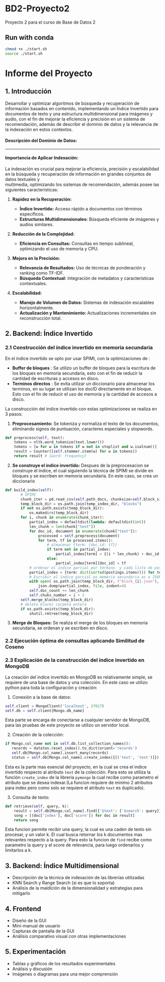 # BD2-Proyecto2
Proyecto 2 para el curso de Base de Datos 2

## Run with conda
```bash
chmod +x ./start.sh
source ./start.sh
```

# Informe del Proyecto

## 1. Introducción
Desarrollar y optimizar algoritmos de búsqueda y recuperación de información basados en contenido, implementando un Índice Invertido para documentos de texto y una estructura multidimensional para imágenes y audio, con el fin de mejorar la eficiencia y precisión en un sistema de recomendación, además de describir el dominio de datos y la relevancia de la indexación en estos contextos.
#### Descripción del Dominio de Datos:
------------------------------------------
#### Importancia de Aplicar Indexación:
   La indexación es crucial para mejorar la eficiencia, precisión y escalabilidad en la búsqueda y recuperación de información en grandes conjuntos de datos textuales y     
  multimedia, optimizando los sistemas de recomendación, además posee las siguientes caracteristicas:

1. **Rapidez en la Recuperación:**
   - **Índice Invertido:** Acceso rápido a documentos con términos específicos.
   - **Estructuras Multidimensionales:** Búsqueda eficiente de imágenes y audios similares.

2. **Reducción de la Complejidad:**
   - **Eficiencia en Consultas:** Consultas en tiempo sublineal, optimizando el uso de memoria y CPU.

3. **Mejora en la Precisión:**
   - **Relevancia de Resultados:** Uso de técnicas de ponderación y ranking como TF-IDF.
   - **Búsqueda Contextual:** Integración de metadatos y características contextuales.

4. **Escalabilidad:**
   - **Manejo de Volumen de Datos:** Sistemas de indexación escalables horizontalmente.
   - **Actualización y Mantenimiento:** Actualizaciones incrementales sin reconstrucción total.

## 2. Backend: Índice Invertido
### 2.1 Construcción del índice invertido en memoria secundaria
En el indice invertido se opto por usar SPIMI, con la optimizaciones de :
-  **Buffer de bloques** : Se utilizo un buffer de bloques para la escritura de los bloques en memoria secundaria, esto con el fin de reducir la cantidad de escrituras y accesos en disco.
-  **Terminos directos** : Se evita utilizar un diccionario para almacenar los terminos, en su lugar se utilizan los docID directamente en el bloque. Esto con el fin de reducir el uso de memoria y la cantidad de accesos a disco.

La construcción del indice invertido con estas optimizaciones se realiza en 3 pasos:
1. **Preprocesamiento:** Se tokeniza y normaliza el texto de los documentos, eliminando signos de puntuación, caracteres especiales y stopwords.

```python
def preprocess(self, text):
    tokens = nltk.word_tokenize(text.lower())
    tokens = [w for w in tokens if w not in stoplist and w.isalnum()]
    result = Counter([self.stemmer.stem(w) for w in tokens])
    return result # {word: frequency}
```

2. **Se construye el indice invertido:** Despues de la preprocesacion se construye el indice, el cual siguiendo la técnica de SPIMI se divide en bloques y se escriben en memoria secundaria. En este caso, se crea un diccionario 
```python
def build_index(self):
       # SPIMI
       chunk_iter = pd.read_csv(self.path_docs, chunksize=self.block_size)
       temp_block_dir = os.path.join(temp_index_dir, "blocks")
       if not os.path.exists(temp_block_dir):
           os.makedirs(temp_block_dir)
       for i, chunk in enumerate(chunk_iter):
           partial_index = defaultdict(lambda: defaultdict(int))
           len_chunk = len(chunk["text"])
           for doc_id, document in enumerate(chunk["text"]):
               processed = self.preprocess(document)
               for term, tf in processed.items():
                   # almacenar {term: {doc_id: tf}}
                   if term not in partial_index:
                       partial_index[term] = {(i * len_chunk) + doc_id: tf}
                   else:
                       partial_index[term][doc_id] = tf
           # ordenar el índice parcial por término  y cada lista de postings por doc_id
           partial_index = {term: dict(sorted(postings.items())) for term, postings in sorted(partial_index.items())}
           # Escribir el índice parcial en memoria secundaria as a JSON file
           with open( os.path.join(temp_block_dir, f"block_{i}.json"), "w", encoding="utf-8") as file:
               json.dump(partial_index, file, indent=4)
           self.doc_count += len_chunk
           self.chuks_number = i + 1
       self.merge_blocks(temp_block_dir)
       # delete blocks carpeta entera
       if os.path.exists(temp_block_dir):
           shutil.rmtree(temp_block_dir)
```

3. **Merge de Bloques:** Se realiza el merge de los bloques en memoria secundaria, se ordenan y se escriben en disco.




### 2.2 Ejecución óptima de consultas aplicando Similitud de Coseno
### 2.3 Explicación de la construcción del índice invertido en MongoDB

La creación del indice invertido en MongoDB es relativamente simple, se requiere de una base de datos y una colección. En este caso se utilizo python para toda la configuración y creación:

1. Conexión a la base de datos:
```python
self.client = MongoClient('localhost', 27017)
self.db = self.client[Mongo.db_name]
```
Esta parte se encarga de conectarse a cualquier servidor de MongoDB, para las pruebas de este proyecto se utilizo un servidor local.

2. Creación de la colección:
```python
if Mongo.col_name not in self.db.list_collection_names():
   records = dataton.reset_index().to_dict(orient='records')
   self.db[Mongo.col_name].insert_many(records)
   status = self.db[Mongo.col_name].create_index({[('text', 'text')]})
```

Esta es la parte mas esencial del proyecto, en la cual se crea el indice invertido respecto al atributo `text` de la colección. Para esto se utiliza la función `create_index` de la libreria `pymongo` la cual recibe como parametro el atributo que se desea indexar.(La funcion requiere de minimo 2 atributos para index pero como solo se requiere el atributo `text` es duplicado).

3. Consulta de texto:
```python
def retrieve(self, query, k):
    result = self.db[Mongo.col_name].find({'$text': {'$search': query}}, {'score': {'$meta': 'textScore'}}).sort([('score', {'$meta': 'textScore'})]).limit(k)
    song = [(doc['index'], doc['score']) for doc in result]
    return song
```

Esta funcion permite recibir una query, la cual es una caden de texto sin procesar, y un valor k. El cual busca retornar los k documentos mas relevantes respecto a la query. Para esto la funcion de `find` recibe como parametro la query y el score de relevancia, para luego ordenarlos y limitarlos a k.

## 3. Backend: Índice Multidimensional
- Descripción de la técnica de indexación de las librerías utilizadas
- KNN Search y Range Search (si es que lo soporta)
- Análisis de la maldición de la dimensionalidad y estrategias para mitigarlo

## 4. Frontend
- Diseño de la GUI
- Mini-manual de usuario
- Capturas de pantalla de la GUI
- Análisis comparativo visual con otras implementaciones

## 5. Experimentación
- Tablas y gráficos de los resultados experimentales
- Análisis y discusión
- Imágenes o diagramas para una mejor comprensión

